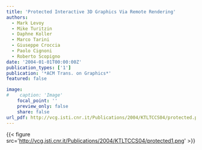 ```yaml
---
title: 'Protected Interactive 3D Graphics Via Remote Rendering'
authors:
  - Mark Levoy
  - Mike Turitzin
  - Daphne Koller
  - Marco Tarini
  - Giuseppe Croccia
  - Paolo Cignoni
  - Roberto Scopigno
date: '2004-01-01T00:00:00Z'
publication_types: ['1']
publication: '*ACM Trans. on Graphics*'
featured: false

image:
#    caption: 'Image'
    focal_point: ''
    preview_only: false
    share: false
url_pdf: http://vcg.isti.cnr.it/Publications/2004/KTLTCCS04/protected.pdf
---
```

{{< figure src='http://vcg.isti.cnr.it/Publications/2004/KTLTCCS04/protected1.png' >}}
